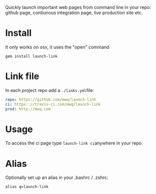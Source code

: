 Quickly launch important web pages from command line in your repo: github page, contiunous integration page, live production site etc.

# Install
It only works on osx, it uses the "open" command

```gem install launch-link```


# Link file
In each project repo add a ```./links.yml```file:

```yaml
repo: https://github.com/mwq/launch-link
ci: https:://travis-ci.com/mwq/launch-link
prod: http://mwq.com
```
# Usage
To access the ci page type
```launch-link ci```anywhere in your repo.
# Alias

Optionally set up an alias in your .bashrc / .zshrc:

```alias q=launch-link```

